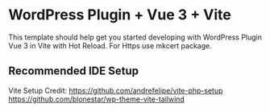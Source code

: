 # WordPress Plugin + Vue 3 + Vite

This template should help get you started developing with WordPress Plugin Vue 3 in Vite with Hot Reload. For Https use mkcert package.

## Recommended IDE Setup
Vite Setup Credit: 
https://github.com/andrefelipe/vite-php-setup
https://github.com/blonestar/wp-theme-vite-tailwind
